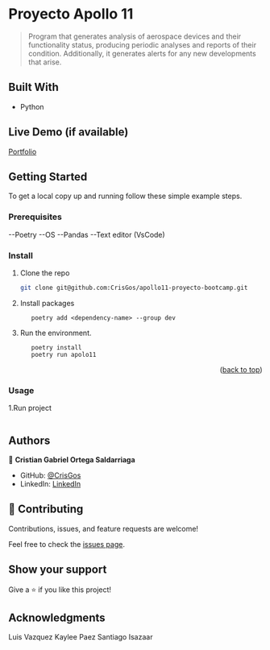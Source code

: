<a name="readme-top"></a>

# Proyecto Apollo 11

> Program that generates analysis of aerospace devices and their functionality status, producing periodic analyses and reports of their condition. Additionally, it generates alerts for any new developments that arise.

## Built With

- Python

## Live Demo (if available)

[Portfolio](git@github.com:CrisGos/apollo11-proyecto-bootcamp.git)

## Getting Started

To get a local copy up and running follow these simple example steps.

### Prerequisites

--Poetry
--OS
--Pandas
--Text editor (VsCode)

### Install

1. Clone the repo
   ```sh
   git clone git@github.com:CrisGos/apollo11-proyecto-bootcamp.git
   ```
2. Install packages

   ```
      poetry add <dependency-name> --group dev

   ```

3. Run the environment.

   ```
      poetry install
      poetry run apolo11
   ```

<p align="right">(<a href="#readme-top">back to top</a>)</p>

### Usage

1.Run project

```poetry run apolo11

```

## Authors

👤 **Cristian Gabriel Ortega Saldarriaga**

- GitHub: [@CrisGos](https://github.com/CrisGos)
- LinkedIn: [LinkedIn](https://www.linkedin.com/in/cristian-ortega-saldarriaga/)

## 🤝 Contributing

Contributions, issues, and feature requests are welcome!

Feel free to check the [issues page](git@github.com:CrisGos/apollo11-proyecto-bootcamp.git).

## Show your support

Give a ⭐️ if you like this project!

## Acknowledgments

Luis Vazquez
Kaylee Paez
Santiago Isazaar
